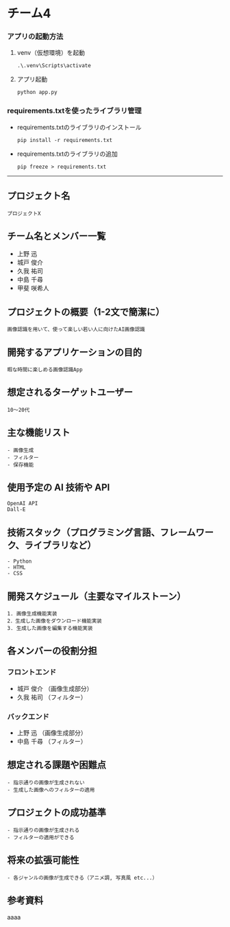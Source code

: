 # チーム4

### アプリの起動方法

1. venv（仮想環境）を起動
    ```
    .\.venv\Scripts\activate

    ```
2. アプリ起動

    ```
    python app.py
    ```

### requirements.txtを使ったライブラリ管理
- requirements.txtのライブラリのインストール
    ```
    pip install -r requirements.txt
    ```
- requirements.txtのライブラリの追加
    ```
    pip freeze > requirements.txt
    ```
---

## プロジェクト名
    プロジェクトX

## チーム名とメンバー一覧
- 上野 迅 
- 城戸 俊介
- 久我 祐司
- 中島 千尋
- 甲斐 咲希人

## プロジェクトの概要（1-2文で簡潔に）
    画像認識を用いて、使って楽しい若い人に向けたAI画像認識

## 開発するアプリケーションの目的
    暇な時間に楽しめる画像認識App

## 想定されるターゲットユーザー
    10～20代

## 主な機能リスト
    - 画像生成
    - フィルター
    - 保存機能

## 使用予定の AI 技術や API
    OpenAI API
    Dall-E

## 技術スタック（プログラミング言語、フレームワーク、ライブラリなど）
    - Python
    - HTML
    - CSS

## 開発スケジュール（主要なマイルストーン）
    1. 画像生成機能実装
    2．生成した画像をダウンロード機能実装
    3. 生成した画像を編集する機能実装

## 各メンバーの役割分担

### フロントエンド
- 城戸 俊介 （画像生成部分）
- 久我 祐司 （フィルター）

### バックエンド
- 上野 迅   （画像生成部分）
- 中島 千尋 （フィルター）

## 想定される課題や困難点
    - 指示通りの画像が生成されない
    - 生成した画像へのフィルターの適用

## プロジェクトの成功基準
    - 指示通りの画像が生成される
    - フィルターの適用ができる

## 将来の拡張可能性
    - 各ジャンルの画像が生成できる（アニメ調, 写真風 etc...）

## 参考資料
aaaa